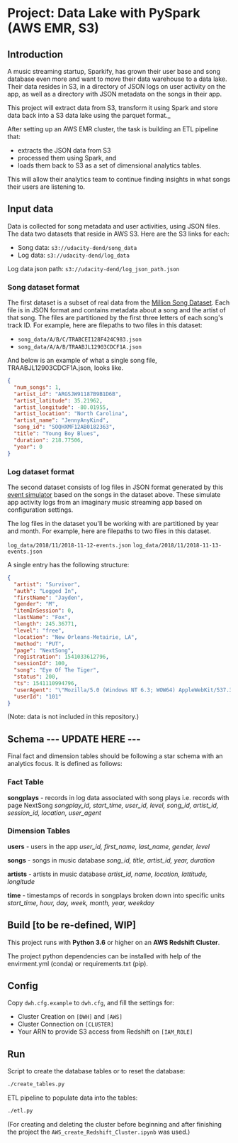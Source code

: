 # Project: Data Lake with PySpark (AWS EMR, S3)

## Introduction

A music streaming startup, Sparkify, has grown their user base and song database even more and want to move their data warehouse to a data lake. Their data resides in S3, in a directory of JSON logs on user activity on the app, as well as a directory with JSON metadata on the songs in their app.


This project will extract data from S3, transform it using Spark and store data back into a S3 data lake using the parquet format._

After setting up an AWS EMR cluster, the task is building an ETL pipeline that:

- extracts the JSON data from S3
- processed them using Spark, and
- loads them back to S3 as a set of dimensional analytics tables.

This will allow their analytics team to continue finding insights in what songs their users are listening to.

## Input data

Data is collected for song metadata and user activities, using JSON files. The data  two datasets that reside in AWS S3. Here are the S3 links for each:

- Song data: `s3://udacity-dend/song_data`
- Log data: `s3://udacity-dend/log_data`

Log data json path: `s3://udacity-dend/log_json_path.json`

### Song dataset format

The first dataset is a subset of real data from the [Million Song Dataset](https://labrosa.ee.columbia.edu/millionsong/). Each file is in JSON format and contains metadata about a song and the artist of that song. The files are partitioned by the first three letters of each song's track ID. For example, here are filepaths to two files in this dataset:

- `song_data/A/B/C/TRABCEI128F424C983.json`
- `song_data/A/A/B/TRAABJL12903CDCF1A.json`

And below is an example of what a single song file, TRAABJL12903CDCF1A.json, looks like.

```json
{
  "num_songs": 1,
  "artist_id": "ARGSJW91187B9B1D6B",
  "artist_latitude": 35.21962,
  "artist_longitude": -80.01955,
  "artist_location": "North Carolina",
  "artist_name": "JennyAnyKind",
  "song_id": "SOQHXMF12AB0182363",
  "title": "Young Boy Blues",
  "duration": 218.77506,
  "year": 0
}
```

### Log dataset format

The second dataset consists of log files in JSON format generated by this [event simulator](https://github.com/Interana/eventsim) based on the songs in the dataset above. These simulate app activity logs from an imaginary music streaming app based on configuration settings.

The log files in the dataset you'll be working with are partitioned by year and month. For example, here are filepaths to two files in this dataset.

`log_data/2018/11/2018-11-12-events.json`
`log_data/2018/11/2018-11-13-events.json`

A single entry has the following structure:

```json
{
  "artist": "Survivor",
  "auth": "Logged In",
  "firstName": "Jayden",
  "gender": "M",
  "itemInSession": 0,
  "lastName": "Fox",
  "length": 245.36771,
  "level": "free",
  "location": "New Orleans-Metairie, LA",
  "method": "PUT",
  "page": "NextSong",
  "registration": 1541033612796,
  "sessionId": 100,
  "song": "Eye Of The Tiger",
  "status": 200,
  "ts": 1541110994796,
  "userAgent": "\"Mozilla/5.0 (Windows NT 6.3; WOW64) AppleWebKit/537.36 (KHTML, like Gecko) Chrome/36.0.1985.143 Safari/537.36\"",
  "userId": "101"
}
```

(Note: data is not included in this repository.)

## Schema --- UPDATE HERE --- 


Final fact and dimension tables should be following a star schema with an analytics focus. It is defined as follows:

### Fact Table

**songplays** - records in log data associated with song plays i.e. records with page NextSong
*songplay_id, start_time, user_id, level, song_id, artist_id, session_id, location, user_agent*

### Dimension Tables

**users** - users in the app
*user_id, first_name, last_name, gender, level*

**songs** - songs in music database
*song_id, title, artist_id, year, duration*

**artists** - artists in music database
*artist_id, name, location, lattitude, longitude*

**time** - timestamps of records in songplays broken down into specific units
*start_time, hour, day, week, month, year, weekday*

## Build [to be re-defined, WIP]

This project runs with **Python 3.6** or higher on an **AWS Redshift Cluster**.

The project python dependencies can be installed with help of the envirment.yml (conda) or requirements.txt (pip).

## Config

Copy `dwh.cfg.example` to `dwh.cfg`, and fill the settings for:

- Cluster Creation on `[DWH]` and `[AWS]`
- Cluster Connection on `[CLUSTER]`
- Your ARN to provide S3 access from Redshift on `[IAM_ROLE]`

## Run

Script to create the database tables or to reset the database:

``` sh
./create_tables.py
```

ETL pipeline to populate data into the tables:

``` sh
./etl.py
```

(For creating and deleting the cluster before beginning and after finishing the project the `AWS_create_Redshift_Cluster.ipynb` was used.)
